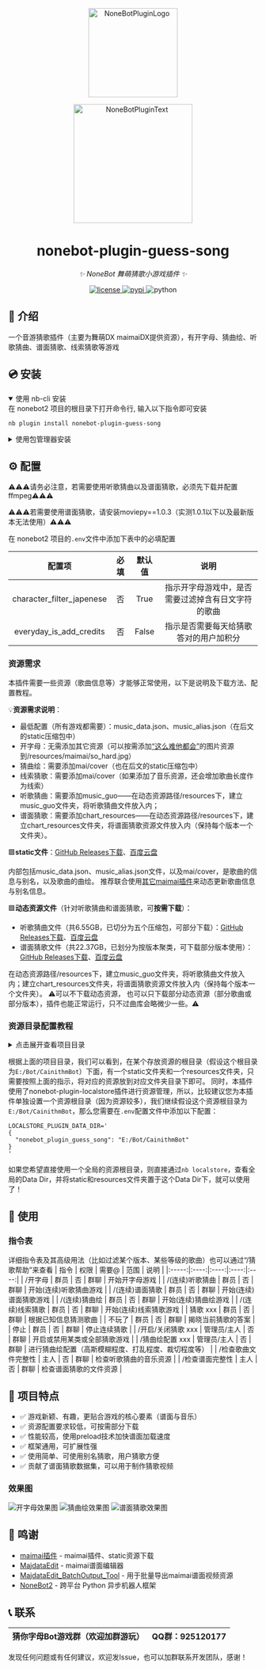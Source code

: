 <div align="center">
  <a href="https://v2.nonebot.dev/store"><img src="https://github.com/A-kirami/nonebot-plugin-template/blob/resources/nbp_logo.png" width="180" height="180" alt="NoneBotPluginLogo"></a>
  <br>
  <p><img src="https://github.com/A-kirami/nonebot-plugin-template/blob/resources/NoneBotPlugin.svg" width="240" alt="NoneBotPluginText"></p>
</div>

<div align="center">

# nonebot-plugin-guess-song

_✨ NoneBot 舞萌猜歌小游戏插件 ✨_


<a href="./LICENSE">
    <img src="https://img.shields.io/github/license/apshuang/nonebot-plugin-guess-song.svg" alt="license">
</a>
<a href="https://pypi.python.org/pypi/nonebot-plugin-guess-song">
    <img src="https://img.shields.io/pypi/v/nonebot-plugin-guess-song.svg" alt="pypi">
</a>
<img src="https://img.shields.io/badge/python-3.9+-blue.svg" alt="python">

</div>


## 📖 介绍

一个音游猜歌插件（主要为舞萌DX maimaiDX提供资源），有开字母、猜曲绘、听歌猜曲、谱面猜歌、线索猜歌等游戏

## 💿 安装

<details open>
<summary>使用 nb-cli 安装</summary>
在 nonebot2 项目的根目录下打开命令行, 输入以下指令即可安装

    nb plugin install nonebot-plugin-guess-song

</details>

<details>
<summary>使用包管理器安装</summary>
在 nonebot2 项目的插件目录下, 打开命令行, 根据你使用的包管理器, 输入相应的安装命令

<details>
<summary>pip</summary>

    pip install nonebot-plugin-guess-song
</details>
<details>
<summary>pdm</summary>

    pdm add nonebot-plugin-guess-song
</details>
<details>
<summary>poetry</summary>

    poetry add nonebot-plugin-guess-song
</details>
<details>
<summary>conda</summary>

    conda install nonebot-plugin-guess-song
</details>

打开 nonebot2 项目根目录下的 `pyproject.toml` 文件, 在 `[tool.nonebot]` 部分追加写入

    plugins = ["nonebot_plugin_guess_song"]

</details>

## ⚙️ 配置

⚠️⚠️⚠️请务必注意，若需要使用听歌猜曲以及谱面猜歌，必须先下载并配置ffmpeg⚠️⚠️⚠️

⚠️⚠️⚠️若需要使用谱面猜歌，请安装moviepy==1.0.3（实测1.0.1以下以及最新版本无法使用）⚠️⚠️⚠️

在 nonebot2 项目的`.env`文件中添加下表中的必填配置

| 配置项 | 必填 | 默认值 | 说明 |
|:-----:|:----:|:----:|:----:|
| character_filter_japenese | 否 | True | 指示开字母游戏中，是否需要过滤掉含有日文字符的歌曲 |
| everyday_is_add_credits | 否 | False | 指示是否需要每天给猜歌答对的用户加积分 |


### 资源需求
本插件需要一些资源（歌曲信息等）才能够正常使用，以下是说明及下载方法、配置教程。

💡**资源需求说明**：
- 最低配置（所有游戏都需要）：music_data.json、music_alias.json（在后文的static压缩包中）
- 开字母：无需添加其它资源（可以按需添加[“这么难他都会”](https://github.com/apshuang/nonebot-plugin-guess-song/blob/master/so_hard.jpg)的图片资源到/resources/maimai/so_hard.jpg）
- 猜曲绘：需要添加mai/cover（也在后文的static压缩包中）
- 线索猜歌：需要添加mai/cover（如果添加了音乐资源，还会增加歌曲长度作为线索）
- 听歌猜曲：需要添加music_guo——在动态资源路径/resources下，建立music_guo文件夹，将听歌猜曲文件放入内；
- 谱面猜歌：需要添加chart_resources——在动态资源路径/resources下，建立chart_resources文件夹，将谱面猜歌资源文件放入内（保持每个版本一个文件夹）。


🟩**static文件**：[GitHub Releases下载](https://github.com/apshuang/nonebot-plugin-guess-song/releases/tag/Static-resources)、[百度云盘](https://pan.baidu.com/s/1K5d7MqcNh83gh9yerfgGPg?pwd=fiwp)

内部包括music_data.json、music_alias.json文件，以及mai/cover，是歌曲的信息与别名，以及歌曲的曲绘。
推荐联合使用[其它maimai插件](https://github.com/Yuri-YuzuChaN/nonebot-plugin-maimaidx)来动态更新歌曲信息与别名信息。


🟩**动态资源文件**（针对听歌猜曲和谱面猜歌，可**按需下载**）：
- 听歌猜曲文件（共6.55GB，已切分为五个压缩包，可部分下载）：[GitHub Releases下载](https://github.com/apshuang/nonebot-plugin-guess-song/releases/tag/guess_listen-resources)、[百度云盘](https://pan.baidu.com/s/1vVC8p7HDWfczMswOLmE8Og?pwd=gqu3)
- 谱面猜歌文件（共22.37GB，已划分为按版本聚类，可下载部分版本使用）：[GitHub Releases下载](https://github.com/apshuang/nonebot-plugin-guess-song/releases/tag/guess_chart-resources)、[百度云盘](https://pan.baidu.com/s/1kIMeYv46djxJe_p8DMTtfA?pwd=e6sf)

在动态资源路径/resources下，建立music_guo文件夹，将听歌猜曲文件放入内；建立chart_resources文件夹，将谱面猜歌资源文件放入内（保持每个版本一个文件夹）。
⚠️可以不下载动态资源， 也可以只下载部分动态资源（部分歌曲或部分版本），插件也能正常运行，只不过曲库会略微少一些。⚠️

### 资源目录配置教程
<details>
  <summary>点击展开查看项目目录</summary>

  ```plaintext
  CainithmBot/
  ├── static/
  │   ├── mai/
  │   │   └── cover/
  │   ├── music_data.json  # 歌曲信息
  │   ├── music_alias.json  # 歌曲别名信息
  │   └── SourceHanSansSC-Bold.otf  # 发送猜歌帮助所需字体
  ├── resources/
  │   ├── music_guo/  # 国服歌曲音乐文件
  │   │   ├── 8.mp3
  │   │   └── ...
  │   ├── chart_resources/  # 谱面猜歌资源文件
  │   │   ├── 01. maimai/  # 内部需按版本分开各个文件夹
  │   │   │   ├── mp3/
  │   │   │   └── mp4/
  │   │   ├── 02. maimai PLUS/
  │   │   │   ├── mp3/
  │   │   │   └── mp4/
  │   │   └── ...
  │   │   ├── remaster/
  │   │   │   ├── mp3/
  │   │   │   └── mp4/
  └── ...

  ```
</details>


根据上面的项目目录，我们可以看到，在某个存放资源的根目录（假设这个根目录为`E:/Bot/CainithmBot`）下面，有一个static文件夹和一个resources文件夹，只需要按照上面的指示，将对应的资源放到对应文件夹目录下即可。
同时，本插件使用了nonebot-plugin-localstore插件进行资源管理，所以，比较建议您为本插件单独设置一个资源根目录（因为资源较多），我们继续假设这个资源根目录为`E:/Bot/CainithmBot`，那么您需要在`.env`配置文件中添加以下配置：
```dotenv
LOCALSTORE_PLUGIN_DATA_DIR='
{
  "nonebot_plugin_guess_song": "E:/Bot/CainithmBot"
}   
'
```
如果您希望直接使用一个全局的资源根目录，则直接通过`nb localstore`，查看全局的Data Dir，并将static和resources文件夹置于这个Data Dir下，就可以使用了！


## 🎉 使用
### 指令表
详细指令表及其高级用法（比如过滤某个版本、某些等级的歌曲）也可以通过“/猜歌帮助”来查看
| 指令 | 权限 | 需要@ | 范围 | 说明 |
|:-----:|:----:|:----:|:----:|:----:|
| /开字母 | 群员 | 否 | 群聊 | 开始开字母游戏 |
| /(连续)听歌猜曲 | 群员 | 否 | 群聊 | 开始(连续)听歌猜曲游戏 |
| /(连续)谱面猜歌 | 群员 | 否 | 群聊 | 开始(连续)谱面猜歌游戏 |
| /(连续)猜曲绘 | 群员 | 否 | 群聊 | 开始(连续)猜曲绘游戏 |
| /(连续)线索猜歌 | 群员 | 否 | 群聊 | 开始(连续)线索猜歌游戏 |
| 猜歌 xxx | 群员 | 否 | 群聊 | 根据已知信息猜测歌曲 |
| 不玩了 | 群员 | 否 | 群聊 | 揭晓当前猜歌的答案 |
| 停止 | 群员 | 否 | 群聊 | 停止连续猜歌 |
| /开启/关闭猜歌 xxx | 管理员/主人 | 否 | 群聊 | 开启或禁用某类或全部猜歌游戏 |
| /猜曲绘配置 xxx | 管理员/主人 | 否 | 群聊 | 进行猜曲绘配置（高斯模糊程度、打乱程度、裁切程度等） |
| /检查歌曲文件完整性 | 主人 | 否 | 群聊 | 检查听歌猜曲的音乐资源 |
| /检查谱面完整性 | 主人 | 否 | 群聊 | 检查谱面猜歌的文件资源 |


## 📝 项目特点

- ✅ 游戏新颖、有趣，更贴合游戏的核心要素（谱面与音乐）
- ✅ 资源配置要求较低，可按需部分下载
- ✅ 性能较高，使用preload技术加快谱面加载速度
- ✅ 框架通用，可扩展性强
- ✅ 使用简单、可使用别名猜歌，用户猜歌方便
- ✅ 贡献了谱面猜歌数据集，可以用于制作猜歌视频


### 效果图
![开字母效果图](./docs/open_character_screenshot.png)
![猜曲绘效果图](./docs/guess_cover_screenshot.png)
![谱面猜歌效果图](./docs/guess_chart_screenshot.png)


## 🙏 鸣谢

- [maimai插件](https://github.com/Yuri-YuzuChaN/nonebot-plugin-maimaidx) - maimai插件、static资源下载
- [MajdataEdit](https://github.com/LingFeng-bbben/MajdataEdit) - maimai谱面编辑器
- [MajdataEdit_BatchOutput_Tool](https://github.com/apshuang/MajdataEdit_BatchOutput_Tool) - 用于批量导出maimai谱面视频资源
- [NoneBot2](https://github.com/nonebot/nonebot2) - 跨平台 Python 异步机器人框架


## 📞 联系

| 猜你字母Bot游戏群（欢迎加群游玩）  | QQ群：925120177 |
| ---------------- | ---------------- |

发现任何问题或有任何建议，欢迎发Issue，也可以加群联系开发团队，感谢！